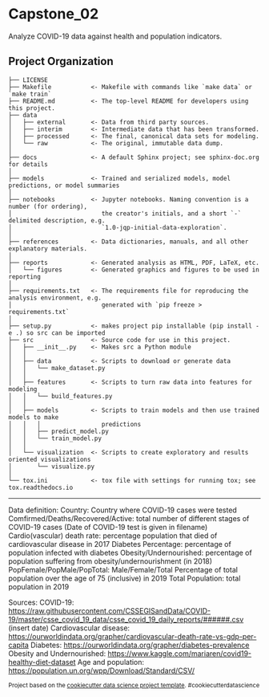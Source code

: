 Capstone_02
==============================

Analyze COVID-19 data against health and population indicators.

Project Organization
------------

    ├── LICENSE
    ├── Makefile           <- Makefile with commands like `make data` or `make train`
    ├── README.md          <- The top-level README for developers using this project.
    ├── data
    │   ├── external       <- Data from third party sources.
    │   ├── interim        <- Intermediate data that has been transformed.
    │   ├── processed      <- The final, canonical data sets for modeling.
    │   └── raw            <- The original, immutable data dump.
    │
    ├── docs               <- A default Sphinx project; see sphinx-doc.org for details
    │
    ├── models             <- Trained and serialized models, model predictions, or model summaries
    │
    ├── notebooks          <- Jupyter notebooks. Naming convention is a number (for ordering),
    │                         the creator's initials, and a short `-` delimited description, e.g.
    │                         `1.0-jqp-initial-data-exploration`.
    │
    ├── references         <- Data dictionaries, manuals, and all other explanatory materials.
    │
    ├── reports            <- Generated analysis as HTML, PDF, LaTeX, etc.
    │   └── figures        <- Generated graphics and figures to be used in reporting
    │
    ├── requirements.txt   <- The requirements file for reproducing the analysis environment, e.g.
    │                         generated with `pip freeze > requirements.txt`
    │
    ├── setup.py           <- makes project pip installable (pip install -e .) so src can be imported
    ├── src                <- Source code for use in this project.
    │   ├── __init__.py    <- Makes src a Python module
    │   │
    │   ├── data           <- Scripts to download or generate data
    │   │   └── make_dataset.py
    │   │
    │   ├── features       <- Scripts to turn raw data into features for modeling
    │   │   └── build_features.py
    │   │
    │   ├── models         <- Scripts to train models and then use trained models to make
    │   │   │                 predictions
    │   │   ├── predict_model.py
    │   │   └── train_model.py
    │   │
    │   └── visualization  <- Scripts to create exploratory and results oriented visualizations
    │       └── visualize.py
    │
    └── tox.ini            <- tox file with settings for running tox; see tox.readthedocs.io


--------

Data definition:
Country: Country where COVID-19 cases were tested
Comfirmed/Deaths/Recovered/Active: total number of different stages of COVID-19 cases
(Date of COVID-19 test is given in filename)
Cardio(vascular) death rate: percentage population that died of cardiovascular disease in 2017
Diabetes Percentage: percentage of population infected with diabetes
Obesity/Undernourished: percentage of population suffering from obesity/undernourishment (in 2018)
PopFemale/PopMale/PopTotal: Male/Female/Total Percentage of total population over the age of 75 (inclusive) in 2019
Total Population: total population in 2019

Sources:
COVID-19: https://raw.githubusercontent.com/CSSEGISandData/COVID-19/master/csse_covid_19_data/csse_covid_19_daily_reports/######.csv (insert date)
Cardiovascular disease: https://ourworldindata.org/grapher/cardiovascular-death-rate-vs-gdp-per-capita
Diabetes: https://ourworldindata.org/grapher/diabetes-prevalence
Obesity and Undernourished: https://www.kaggle.com/mariaren/covid19-healthy-diet-dataset
Age and population: https://population.un.org/wpp/Download/Standard/CSV/

<p><small>Project based on the <a target="_blank" href="https://drivendata.github.io/cookiecutter-data-science/">cookiecutter data science project template</a>. #cookiecutterdatascience</small></p>
